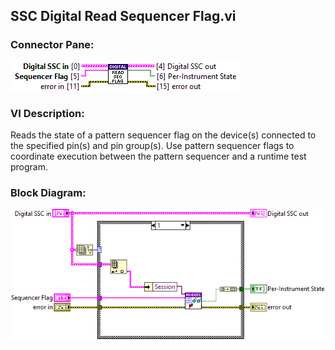 ## **SSC Digital Read Sequencer Flag.vi**
### Connector Pane:
![alt text](/docs/images/Instrument%20Control/Digital/SSC%20Digital/Sequencer%20Flags%20and%20Registers/SSC%20Digital%20Read%20Sequencer%20Flag.vic.png "SSC Digital Read Sequencer Flag.vi connector pane")

### VI Description:
Reads the state of a pattern sequencer flag on the device(s) connected to the specified pin(s) and pin group(s). Use pattern sequencer flags to coordinate execution between the pattern sequencer and a runtime test program.

### Block Diagram:
![alt text](/docs/images/Instrument%20Control/Digital/SSC%20Digital/Sequencer%20Flags%20and%20Registers/SSC%20Digital%20Read%20Sequencer%20Flag.vid.png "SSC Digital Read Sequencer Flag.vi block diagram")
